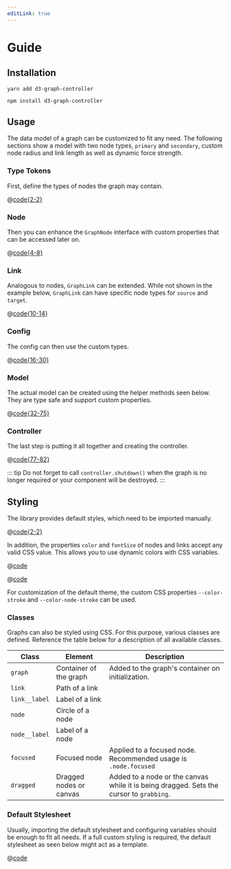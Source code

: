 ```yaml
---
editLink: true
---
```


# Guide

## Installation

<CodeGroup>
  <CodeGroupItem title="Yarn" active>

```bash:no-line-numbers
yarn add d3-graph-controller
```
  </CodeGroupItem>
  <CodeGroupItem title="npm">

```bash:no-line-numbers
npm install d3-graph-controller
```
  </CodeGroupItem>
</CodeGroup>

## Usage

The data model of a graph can be customized to fit any need.
The following sections show a model with two node types, `primary` and `secondary`, custom node radius and link length as well as dynamic force strength.

### Type Tokens

First, define the types of nodes the graph may contain.

@[code{2-2}](samples/custom-model.ts)

### Node

Then you can enhance the `GraphNode` interface with custom properties that can be accessed later on.

@[code{4-8}](samples/custom-model.ts)

### Link

Analogous to nodes, `GraphLink` can be extended.
While not shown in the example below, `GraphLink` can have specific node types for `source` and `target`.

@[code{10-14}](samples/custom-model.ts)

### Config

The config can then use the custom types.

@[code{16-30}](samples/custom-model.ts)

### Model

The actual model can be created using the helper methods seen below.
They are type safe and support custom properties.

@[code{32-75}](samples/custom-model.ts)

### Controller

The last step is putting it all together and creating the controller.

@[code{77-82}](samples/custom-model.ts)

::: tip
Do not forget to call `controller.shutdown()` when the graph is no longer required or your component will be destroyed.
:::

## Styling

The library provides default styles, which need to be imported manually.

@[code{2-2}](samples/styling.ts)

In addition, the properties `color` and `fontSize` of nodes and links accept any valid CSS value.
This allows you to use dynamic colors with CSS variables.

@[code](samples/styling.css)

@[code](samples/styling.ts)

For customization of the default theme, the custom CSS properties `--color-stroke` and `--color-node-stroke` can be used.

### Classes

Graphs can also be styled using CSS.
For this purpose, various classes are defined.
Reference the table below for a description of all available classes.

| Class         | Element                 | Description                                                                             |
|---------------|-------------------------|-----------------------------------------------------------------------------------------|
| `graph`       | Container of the graph  | Added to the graph's container on initialization.                                       |
| `link`        | Path of a link          |                                                                                         |
| `link__label` | Label of a link         |                                                                                         |
| `node`        | Circle of a node        |                                                                                         |
| `node__label` | Label of a node         |                                                                                         |
| `focused`     | Focused node            | Applied to a focused node. Recommended usage is `.node.focused`                         |
| `dragged`     | Dragged nodes or canvas | Added to a node or the canvas while it is being dragged. Sets the cursor to `grabbing`. |

### Default Stylesheet

Usually, importing the default stylesheet and configuring variables should be enough to fit all needs.
If a full custom styling is required, the default stylesheet as seen below might act as a template.

@[code](../../default.css)
